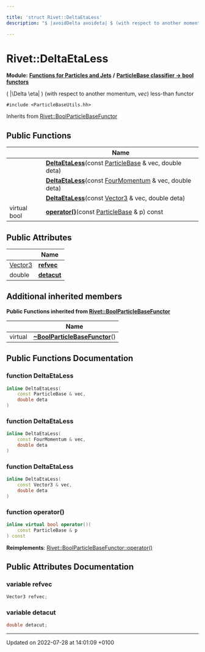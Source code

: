 ```yaml
---

title: 'struct Rivet::DeltaEtaLess'
description: "$ |avoidDelta avoideta| $ (with respect to another momentum, vec) less-than functor "

---
```


# Rivet::DeltaEtaLess

**Module:** **[Functions for Particles and Jets](http://example.org/modules/group__particlebaseutils/)** **/** **[ParticleBase classifier -> bool functors](http://example.org/modules/group__particlebasetutils__pb2bool/)**



\( |\Delta \eta| \) (with respect to another momentum, _vec_) less-than functor 


`#include <ParticleBaseUtils.hh>`

Inherits from [Rivet::BoolParticleBaseFunctor](http://example.org/classes/structrivet_1_1boolparticlebasefunctor/)

## Public Functions

|                | Name           |
| -------------- | -------------- |
| | **[DeltaEtaLess](http://example.org/modules/group__particlebaseutils/#function-deltaetaless)**(const <a href="http://example.org/classes/classrivet_1_1particlebase/">ParticleBase</a> & vec, double deta) |
| | **[DeltaEtaLess](http://example.org/modules/group__particlebaseutils/#function-deltaetaless)**(const <a href="http://example.org/classes/classrivet_1_1fourmomentum/">FourMomentum</a> & vec, double deta) |
| | **[DeltaEtaLess](http://example.org/modules/group__particlebaseutils/#function-deltaetaless)**(const <a href="http://example.org/classes/classrivet_1_1vector3/">Vector3</a> & vec, double deta) |
| virtual bool | **[operator()](http://example.org/modules/group__particlebaseutils/#function-operator())**(const <a href="http://example.org/classes/classrivet_1_1particlebase/">ParticleBase</a> & p) const |

## Public Attributes

|                | Name           |
| -------------- | -------------- |
| <a href="http://example.org/classes/classrivet_1_1vector3/">Vector3</a> | **[refvec](http://example.org/modules/group__particlebaseutils/#variable-refvec)**  |
| double | **[detacut](http://example.org/modules/group__particlebaseutils/#variable-detacut)**  |

## Additional inherited members

**Public Functions inherited from [Rivet::BoolParticleBaseFunctor](http://example.org/classes/structrivet_1_1boolparticlebasefunctor/)**

|                | Name           |
| -------------- | -------------- |
| virtual | **[~BoolParticleBaseFunctor](http://example.org/modules/group__particlebaseutils/#function-~boolparticlebasefunctor)**() |


## Public Functions Documentation

### function DeltaEtaLess

```cpp
inline DeltaEtaLess(
    const ParticleBase & vec,
    double deta
)
```


### function DeltaEtaLess

```cpp
inline DeltaEtaLess(
    const FourMomentum & vec,
    double deta
)
```


### function DeltaEtaLess

```cpp
inline DeltaEtaLess(
    const Vector3 & vec,
    double deta
)
```


### function operator()

```cpp
inline virtual bool operator()(
    const ParticleBase & p
) const
```


**Reimplements**: [Rivet::BoolParticleBaseFunctor::operator()](http://example.org/modules/group__particlebaseutils/#function-operator())


## Public Attributes Documentation

### variable refvec

```cpp
Vector3 refvec;
```


### variable detacut

```cpp
double detacut;
```


-------------------------------

Updated on 2022-07-28 at 14:01:09 +0100
